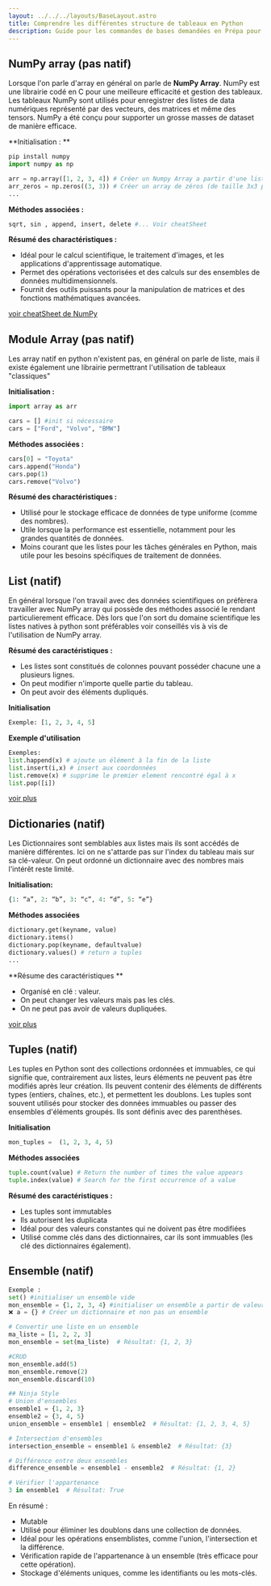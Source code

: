 ```yaml
---
layout: ../../../layouts/BaseLayout.astro
title: Comprendre les différentes structure de tableaux en Python
description: Guide pour les commandes de bases demandées en Prépa pour la semaine d'introduction au Shell et à Linux
---
```

## NumPy array (pas natif)

Lorsque l'on parle d'array en général on parle de **NumPy Array**. NumPy est une librairie codé en C pour une meilleure efficacité et gestion des tableaux. 
Les tableaux NumPy sont utilisés pour enregistrer des listes de data numériques représenté par des vecteurs, des matrices et même des tensors. NumPy a été conçu pour supporter un grosse masses de dataset de manière efficace.

**Initialisation : **
```python 
pip install numpy
import numpy as np

arr = np.array([1, 2, 3, 4]) # Créer un Numpy Array a partir d'une liste 
arr_zeros = np.zeros((3, 3)) # Créer un array de zéros (de taille 3x3 par exemple)
...

```
**Méthodes associées :**
```python 
sqrt, sin , append, insert, delete #... Voir cheatSheet
```

**Résumé des charactéristiques :**
- Idéal pour le calcul scientifique, le traitement d'images, et les applications d'apprentissage automatique.
- Permet des opérations vectorisées et des calculs sur des ensembles de données multidimensionnels.
- Fournit des outils puissants pour la manipulation de matrices et des fonctions mathématiques avancées.

[voir cheatSheet de NumPy](https://images.datacamp.com/image/upload/v1676302459/Marketing/Blog/Numpy_Cheat_Sheet.pdf)

## Module Array (pas natif) 
Les array natif en python n'existent pas, en général on parle de liste, mais il existe également une librairie permettrant l'utilisation de tableaux "classiques" 



**Initialisation :**
```python 
import array as arr

cars = [] #init si nécessaire
cars = ["Ford", "Volvo", "BMW"] 
```
**Méthodes associées :** 
```python
cars[0] = "Toyota" 
cars.append("Honda")
cars.pop(1) 
cars.remove("Volvo") 
```

**Résumé des charactéristiques :**
- Utilisé pour le stockage efficace de données de type uniforme (comme des nombres).
- Utile lorsque la performance est essentielle, notamment pour les grandes quantités de données.
- Moins courant que les listes pour les tâches générales en Python, mais utile pour les besoins spécifiques de traitement de données.


## List (natif)
En général lorsque l'on travail avec des données scientifiques on préfèrera travailler avec NumPy array qui possède des méthodes associé le rendant particulierement efficace. Dès lors que l'on sort du domaine scientifique les listes natives à python sont préférables voir conseillés vis à vis de l'utilisation de NumPy array. 

**Résumé des caractéristiques :**
- Les listes sont constitués de colonnes pouvant posséder chacune une a plusieurs lignes.
- On peut modifier n'importe quelle partie du tableau. 
- On peut avoir des éléments dupliqués. 

**Initialisation**
```python 
Exemple: [1, 2, 3, 4, 5]
```

**Exemple d'utilisation**
```python
Exemples: 
list.happend(x) # ajoute un élément à la fin de la liste
list.insert(i,x) # insert aux coordonnées
list.remove(x) # supprime le premier element rencontré égal à x
list.pop([i])
```
[voir plus](https://docs.python.org/fr/3/tutorial/datastructures.html) 
## Dictionaries (natif)

Les Dictionnaires sont semblables aux listes mais ils sont accédés de manière différentes. Ici on ne s'attarde pas sur l'index du tableau mais sur sa clé-valeur. On peut ordonné un dictionnaire avec des nombres mais l'intérêt reste limité.

**Initialisation:** 
```python 
{1: “a”, 2: “b”, 3: “c”, 4: “d”, 5: “e”}
```

**Méthodes associées** 
```python
dictionary.get(keyname, value)
dictionary.items()
dictionary.pop(keyname, defaultvalue)
dictionary.values() # return a tuples
...
```

**Résume des caractéristiques **
- Organisé en clé : valeur.
- On peut changer les valeurs mais pas les clés.
- On ne peut pas avoir de valeurs dupliquées.

[voir plus](https://www.w3schools.com/python/python_ref_dictionary.asp)

## Tuples  (natif)
Les tuples en Python sont des collections ordonnées et immuables, ce qui signifie que, contrairement aux listes, leurs éléments ne peuvent pas être modifiés après leur création. Ils peuvent contenir des éléments de différents types (entiers, chaînes, etc.), et permettent les doublons. Les tuples sont souvent utilisés pour stocker des données immuables ou passer des ensembles d'éléments groupés. Ils sont définis avec des parenthèses.

**Initialisation**
```python 
mon_tuples =  (1, 2, 3, 4, 5)
``` 

**Méthodes associées** 
```python 
tuple.count(value) # Return the number of times the value appears
tuple.index(value) # Search for the first occurrence of a value

```

**Résumé des caractéristiques :**
- Les tuples sont immutables
- Ils autorisent les duplicata 
- Idéal pour des valeurs constantes qui ne doivent pas être modifiées
- Utilisé comme clés dans des dictionnaires, car ils sont immuables (les clé des dictionnaires également).



## Ensemble (natif)

```python 
Exemple : 
set() #initialiser un ensemble vide
mon_ensemble = {1, 2, 3, 4} #initialiser un ensemble a partir de valeurs données
❌ a = {} # Créer un dictionnaire et non pas un ensemble

# Convertir une liste en un ensemble
ma_liste = [1, 2, 2, 3] 
mon_ensemble = set(ma_liste)  # Résultat: {1, 2, 3}

#CRUD
mon_ensemble.add(5)
mon_ensemble.remove(2)
mon_ensemble.discard(10)

## Ninja Style 
# Union d'ensembles
ensemble1 = {1, 2, 3}
ensemble2 = {3, 4, 5}
union_ensemble = ensemble1 | ensemble2  # Résultat: {1, 2, 3, 4, 5}

# Intersection d'ensembles
intersection_ensemble = ensemble1 & ensemble2  # Résultat: {3}

# Différence entre deux ensembles
difference_ensemble = ensemble1 - ensemble2  # Résultat: {1, 2}

# Vérifier l'appartenance 
3 in ensemble1  # Résultat: True

```

En résumé :
- Mutable 
- Utilisé pour éliminer les doublons dans une collection de données.
- Idéal pour les opérations ensemblistes, comme l'union, l'intersection et la différence.
- Vérification rapide de l'appartenance à un ensemble (très efficace pour cette opération).
- Stockage d'éléments uniques, comme les identifiants ou les mots-clés.
